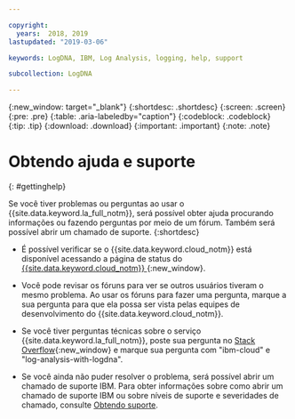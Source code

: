 ```yaml
---

copyright:
  years:  2018, 2019
lastupdated: "2019-03-06"

keywords: LogDNA, IBM, Log Analysis, logging, help, support

subcollection: LogDNA

---
```


{:new_window: target="_blank"}
{:shortdesc: .shortdesc}
{:screen: .screen}
{:pre: .pre}
{:table: .aria-labeledby="caption"}
{:codeblock: .codeblock}
{:tip: .tip}
{:download: .download}
{:important: .important}
{:note: .note}


# Obtendo ajuda e suporte
{: #gettinghelp}

Se você tiver problemas ou perguntas ao usar o {{site.data.keyword.la_full_notm}}, será possível obter ajuda procurando informações ou fazendo perguntas por meio de um fórum. Também
será possível abrir um chamado de suporte.
{:shortdesc}

* É possível verificar se o {{site.data.keyword.cloud_notm}} está disponível acessando a página de status do [{{site.data.keyword.cloud_notm}} ](https://cloud.ibm.com/status?selected=status){:new_window}.

* Você pode revisar os fóruns para ver se outros usuários tiveram o mesmo problema. Ao usar os fóruns para fazer uma pergunta, marque a sua pergunta
para que ela possa ser vista pelas equipes de desenvolvimento do {{site.data.keyword.cloud_notm}}.
<!--Insert the appropriate Stack Overflow tag for your service for <service_keyword> in URL and text below:  -->
  * Se você tiver perguntas técnicas sobre o serviço {{site.data.keyword.la_full_notm}}, poste sua pergunta no [Stack Overflow](http://stackoverflow.com/search?q=log-analysis-with-logdna+ibm-cloud){:new_window} e marque sua pergunta com "ibm-cloud" e "log-analysis-with-logdna".

* Se você ainda não puder resolver o problema, será possível abrir um chamado de suporte IBM. Para obter informações sobre como abrir um chamado de suporte IBM ou sobre níveis de suporte e severidades de chamado, consulte [Obtendo suporte](/docs/get-support?topic=get-support-getting-customer-support#getting-customer-support).
